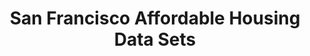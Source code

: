 ---
schema: default
title: San Francisco Affordable Housing Data Sets
organization: San Francisco
notes: San Francisco Affordable Housing Data Set
resources:
  - name: SF Affordable Housing CSV
    url: 'https://data.sfgov.org/api/views/d4zr-mbcm/rows.csv?accessType=DOWNLOAD'
    format: csv
category:
  - Affordable Housing
maintainers: Kevin Sun & Natasha Mathur
---